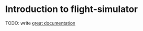 # Introduction to flight-simulator

TODO: write [great documentation](http://jacobian.org/writing/what-to-write/)
